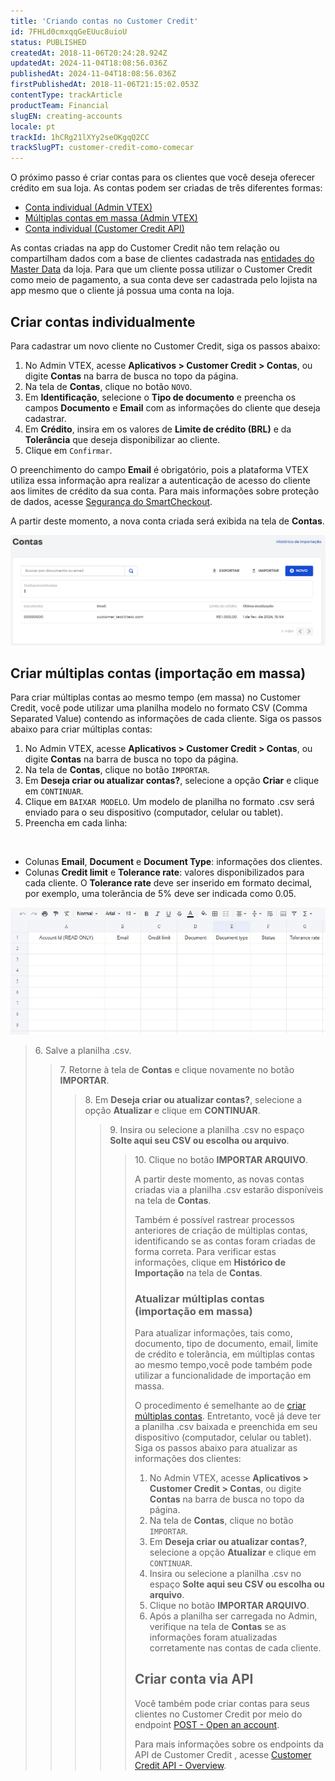 ```yaml
---
title: 'Criando contas no Customer Credit'
id: 7FHLd0cmxqqGeEUuc8uioU
status: PUBLISHED
createdAt: 2018-11-06T20:24:28.924Z
updatedAt: 2024-11-04T18:08:56.036Z
publishedAt: 2024-11-04T18:08:56.036Z
firstPublishedAt: 2018-11-06T21:15:02.053Z
contentType: trackArticle
productTeam: Financial
slugEN: creating-accounts
locale: pt
trackId: 1hCRg21lXYy2seOKgqQ2CC
trackSlugPT: customer-credit-como-comecar
---
```


O próximo passo é criar contas para os clientes que você deseja oferecer crédito em sua loja. As contas podem ser criadas de três diferentes formas:

- [Conta individual (Admin VTEX)](#criar-contas-individualmente)
- [Múltiplas contas em massa (Admin VTEX)](#criar-multiplas-contas-importacao-em-massa)
- [Conta individual (Customer Credit API)](#criar-conta-via-api)

<div class="alert alert-info">
As contas criadas na app do Customer Credit não tem relação ou compartilham dados com a base de clientes cadastrada nas <a href="https://help.vtex.com/pt/tutorial/master-data--4otjBnR27u4WUIciQsmkAw#entidades-de-dados">entidades do Master Data</a> da loja. Para que um cliente possa utilizar o Customer Credit como meio de pagamento, a sua conta deve ser cadastrada pelo lojista na app mesmo que o cliente já possua uma conta na loja. 
</div>

## Criar contas individualmente

Para cadastrar um novo cliente no Customer Credit, siga os passos abaixo:

1. No Admin VTEX, acesse __Aplicativos > Customer Credit > Contas__, ou digite __Contas__ na barra de busca no topo da página.
2. Na tela de __Contas__, clique no botão `NOVO`.
3. Em __Identificação__, selecione o __Tipo de documento__ e preencha os campos __Documento__ e __Email__ com as informações do cliente que deseja cadastrar.
4. Em __Crédito__, insira em os valores de __Limite de crédito (BRL)__ e da __Tolerância__ que deseja disponibilizar ao cliente.
5. Clique em `Confirmar`.

<div class="alert alert-warning">
  O preenchimento do campo <b>Email</b> é obrigatório, pois a plataforma VTEX utiliza essa informação apra realizar a autenticação de acesso do cliente aos limites de crédito da sua conta. Para mais informações sobre proteção de dados, acesse <a href="https://help.vtex.com/pt/tutorial/seguranca-do-smartcheckout--3SrJuuhrqwePUg1rp1exfB">Segurança do SmartCheckout</a>.
</div>

A partir deste momento, a nova conta criada será exibida na tela de __Contas__.

![CC_criar_conta_1_PT](https://raw.githubusercontent.com/vtexdocs/help-center-content/refs/heads/main/docs/pt/tracks/customer-credit-getting-started/criando-contas_1.JPG)

## Criar múltiplas contas (importação em massa)

Para criar múltiplas contas ao mesmo tempo (em massa) no Customer Credit, você pode utilizar uma planilha modelo no formato CSV (Comma Separated Value) contendo as informações de cada cliente. Siga os passos abaixo para criar múltiplas contas:

1. No Admin VTEX, acesse __Aplicativos > Customer Credit > Contas__, ou digite __Contas__ na barra de busca no topo da página.
2. Na tela de __Contas__, clique no botão `IMPORTAR`.
3. Em __Deseja criar ou atualizar contas?__, selecione a opção __Criar__ e clique em `CONTINUAR`.
4. Clique em `BAIXAR MODELO`. Um modelo de planilha no formato .csv será enviado para o seu dispositivo (computador, celular ou tablet).
5. Preencha em cada linha:
<br>
<ul>
  <li>Colunas <b>Email</b>, <b>Document</b> e <b>Document Type</b>:  informações dos clientes.</li>
  <li>Colunas <b>Credit limit</b> e <b>Tolerance rate</b>: valores disponibilizados para cada cliente. O <b>Tolerance rate</b> deve ser inserido em formato decimal, por exemplo, uma tolerância de 5% deve ser indicada como 0.05.</li>
</ul>

![CC_criar_conta_2_ALL](https://raw.githubusercontent.com/vtexdocs/help-center-content/refs/heads/main/docs/pt/tracks/customer-credit-getting-started/criando-contas_2.JPG)

<blockquote><ui>6. Salve a planilha .csv.</ui>

<blockquote><ui>7. Retorne à tela de <b>Contas</b> e clique novamente no botão <b>IMPORTAR</b>.</ui>

<blockquote><ui>8. Em <b>Deseja criar ou atualizar contas?</b>, selecione a opção <b>Atualizar</b> e clique em <b>CONTINUAR</b>.</ui>

<blockquote><ui>9. Insira ou selecione a planilha .csv no espaço <b>Solte aqui seu CSV ou escolha ou arquivo</b>.</ui>

<blockquote><ui>10. Clique no botão <b>IMPORTAR ARQUIVO</b>.</ui>

A partir deste momento, as novas contas criadas via a planilha .csv estarão disponíveis na tela de __Contas__.

<div class="alert alert-warning">
  Também é possível rastrear processos anteriores de criação de múltiplas contas, identificando se as contas foram criadas de forma correta. Para verificar estas informações, clique em <b>Histórico de Importação</b> na tela de <b>Contas</b>.
</div>  

### Atualizar múltiplas contas (importação em massa)

Para atualizar informações, tais como, documento, tipo de documento, email, limite de crédito e tolerância, em múltiplas contas ao mesmo tempo,você pode também pode utilizar a funcionalidade de importação em massa.  

O procedimento é semelhante ao de [criar múltiplas contas](#criar-multiplas-contas-importacao-em-massa). Entretanto, você já deve ter a planilha .csv baixada e preenchida em seu dispositivo (computador, celular ou tablet). Siga os passos abaixo para atualizar as informações dos clientes:  

1. No Admin VTEX, acesse __Aplicativos > Customer Credit > Contas__, ou digite __Contas__ na barra de busca no topo da página.
2. Na tela de __Contas__, clique no botão `IMPORTAR`.
3. Em __Deseja criar ou atualizar contas?__, selecione a opção __Atualizar__ e clique em `CONTINUAR`.
4. Insira ou selecione a planilha .csv no espaço __Solte aqui seu CSV ou escolha ou arquivo__.
5. Clique no botão __IMPORTAR ARQUIVO__.
6. Após a planilha ser carregada no Admin, verifique na tela de __Contas__ se as informações foram atualizadas corretamente nas contas de cada cliente.   

## Criar conta via API

Você também pode criar contas para seus clientes no Customer Credit por meio do endpoint [POST - Open an account](https://developers.vtex.com/docs/api-reference/customer-credit-api#post-/api/creditcontrol/accounts).

Para mais informações sobre os endpoints da API de Customer Credit , acesse [Customer Credit API - Overview](https://developers.vtex.com/docs/api-reference/customer-credit-api#overview).  
